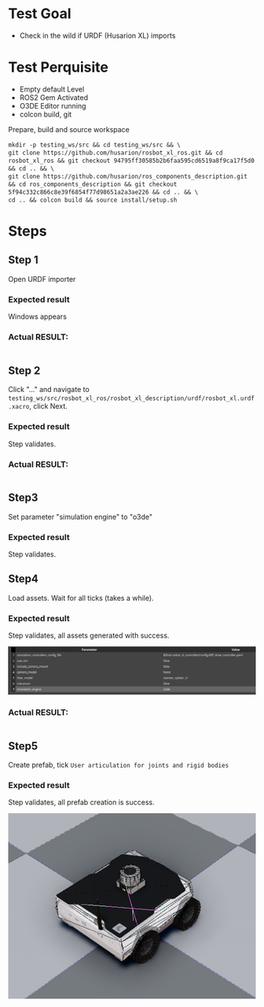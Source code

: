 # Test Goal

 - Check in the wild if URDF (Husarion XL) imports

# Test Perquisite

 - Empty default Level
 - ROS2 Gem Activated
 - O3DE Editor running
 - colcon build, git

 Prepare, build and source workspace

```
mkdir -p testing_ws/src && cd testing_ws/src && \
git clone https://github.com/husarion/rosbot_xl_ros.git && cd rosbot_xl_ros && git checkout 94795ff30585b2b6faa595cd6519a8f9ca17f5d0 && cd .. && \
git clone https://github.com/husarion/ros_components_description.git && cd ros_components_description && git checkout 5f94c332c866c8e39f6854f77d98651a2a3ae226 && cd .. && \
cd .. && colcon build && source install/setup.sh
```
# Steps

## Step 1 

Open URDF importer

### Expected result 

Windows appears

### **Actual RESULT:**

```

```

## Step 2 

Click "..." and navigate to `testing_ws/src/rosbot_xl_ros/rosbot_xl_description/urdf/rosbot_xl.urdf.xacro`, click Next.

### Expected result 

Step validates.

### **Actual RESULT:**

```

```

## Step3

Set parameter "simulation engine" to "o3de"

### Expected result 

Step validates.

## Step4

Load assets. Wait for all ticks (takes a while).

### Expected result 
Step validates, all assets generated with success.

![step4](images/step3.png)

### **Actual RESULT:**
```

```
## Step5
Create prefab, tick `User articulation for joints and rigid bodies`

### Expected result 
Step validates, all prefab creation is success.

![step5](images/step5.png)

